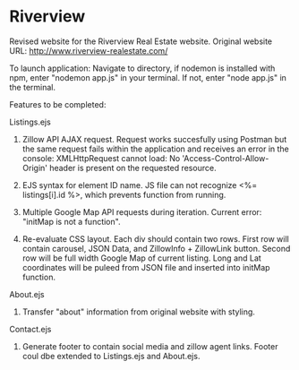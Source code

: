 # Riverview
Revised website for the Riverview Real Estate website. 
Original website URL: http://www.riverview-realestate.com/

To launch application: Navigate to directory, if nodemon is installed with npm, enter "nodemon app.js" in your terminal. 
If not, enter "node app.js" in the terminal. 

Features to be completed:

Listings.ejs

1. Zillow API AJAX request. Request works succesfully using Postman but the same request fails within the application
and receives an error in the console: XMLHttpRequest cannot load: No 'Access-Control-Allow-Origin' header is present on the 
requested resource.

2. EJS syntax for element ID name. JS file can not recognize <%= listings[i].id %>, which prevents function from running.

3. Multiple Google Map API requests during iteration. Current error: "initMap is not a function".

4. Re-evaluate CSS layout. Each div should contain two rows. First row will contain carousel, JSON Data, and ZillowInfo + ZillowLink button.
   Second row will be full width Google Map of current listing. Long and Lat coordinates will be puleed from JSON file and inserted into
   initMap function.
   
About.ejs

1. Transfer "about" information from original website with styling.


Contact.ejs

1. Generate footer to contain social media and zillow agent links. Footer coul dbe extended to Listings.ejs and About.ejs.
